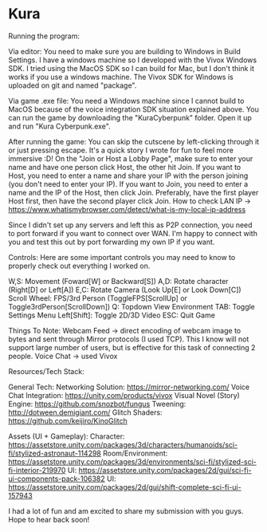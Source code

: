 # Kura

Running the program:

Via editor:
You need to make sure you are building to Windows in Build Settings. I have a windows machine so I developed with the Vivox Windows SDK.
I tried using the MacOS SDK so I can build for Mac, but I don't think it works if you use a windows machine.
The Vivox SDK for Windows is uploaded on git and named "package".

Via game .exe file:
You need a Windows machine since I cannot build to MacOS because of the voice integration SDK situation explained above.
You can run the game by downloading the "KuraCyberpunk" folder. Open it up and run "Kura Cyberpunk.exe".

After running the game:
You can skip the cutscene by left-clicking through it or just pressing escape.
It's a quick story I wrote for fun to feel more immersive :D!
On the "Join or Host a Lobby Page", make sure to enter your name and have one person click Host, the other hit Join.
If you want to Host, you need to enter a name and share your IP with the person joining (you don't need to enter your IP).
If you want to Join, you need to enter a name and the IP of the Host, then click Join.
Preferably, have the first player Host first, then have the second player click Join.
How to check LAN IP -> https://www.whatismybrowser.com/detect/what-is-my-local-ip-address

Since I didn't set up any servers and left this as P2P connection, you need to port forward if you want to connect over WAN.
I'm happy to connect with you and test this out by port forwarding my own IP if you want.



Controls:
Here are some important controls you may need to know to properly check out everything I worked on.

W,S: Movement (Foward[W] or Backward[S])
A,D: Rotate character (Right[D] or Left[A])
E,C: Rotate Camera (Look Up[E] or Look Down[C])
Scroll Wheel: FPS/3rd Person (ToggleFPS[ScrollUp] or Toggle3rdPerson[ScrollDown])
Q: Topdown View Environment
TAB: Toggle Settings Menu
Left[Shift]: Toggle 2D/3D Video
ESC: Quit Game

Things To Note:
Webcam Feed -> direct encoding of webcam image to bytes and sent through Mirror protocols (I used TCP).
This I know will not support large number of users, but is effective for this task of connecting 2 people.
Voice Chat -> used Vivox


Resources/Tech Stack:

General Tech:
Networking Solution: https://mirror-networking.com/
Voice Chat Integration: https://unity.com/products/vivox
Visual Novel (Story) Engine: https://github.com/snozbot/fungus
Tweening: http://dotween.demigiant.com/
Glitch Shaders: https://github.com/keijiro/KinoGlitch

Assets (UI + Gameplay):
Character: https://assetstore.unity.com/packages/3d/characters/humanoids/sci-fi/stylized-astronaut-114298
Room/Environment: https://assetstore.unity.com/packages/3d/environments/sci-fi/stylized-sci-fi-interior-219970
UI: https://assetstore.unity.com/packages/2d/gui/sci-fi-ui-components-pack-106382
UI: https://assetstore.unity.com/packages/2d/gui/shift-complete-sci-fi-ui-157943


I had a lot of fun and am excited to share my submission with you guys. Hope to hear back soon!
